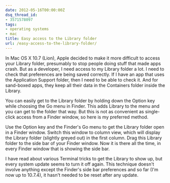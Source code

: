 ```yaml
---
date: 2012-05-16T00:00:00Z
dsq_thread_id:
- 3571578097
tags:
- operating systems
- mac
title: Easy access to the Library folder
url: /easy-access-to-the-library-folder/
---
```


In Mac OS X 10.7 (Lion), Apple decided to make it more difficult to access your
Library folder, presumably to stop people doing stuff that made apps crash. But
as a developer, I need access to my Library folder a lot. I need to check that
preferences are being saved correctly. If I have an app that uses the
Application Support folder, then I need to be able to check it. And for
sand-boxed apps, they keep all their data in the Containers folder inside the
Library.

You can easily get to the Library folder by holding down the Option key while
choosing the Go menu in Finder. This adds Library to the menu and you can get to
the folder that way. But this is not as convenient as single-click access from a
Finder window, so here is my preferred method.

Use the Option key and the Finder's Go menu to get the Library folder open in a
Finder window. Switch this window to column view, which will display the Library
folder (slightly greyed out) in the first column. Drag this Library folder to
the side bar of your Finder window. Now it is there all the time, in every
Finder window that is showing the side bar.

I have read about various Terminal tricks to get the Library to show up, but
every system update seems to turn it off again. This technique doesn't involve
anything except the Finder's side bar preferences and so far (I'm now up to
10.7.4), it hasn't needed to be reset after any update.
